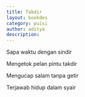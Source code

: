 ```yaml
---
title: Takdir
layout: bookdes
category: puisi
author: aditya
description: 
---
```


Sapa waktu dengan sindir

Mengetok pelan pintu takdir

Mengucap salam tanpa getir

Terjawab hidup dalam syair